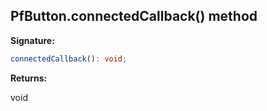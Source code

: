 ## PfButton.connectedCallback() method

**Signature:**

```typescript
connectedCallback(): void;
```
**Returns:**

void

